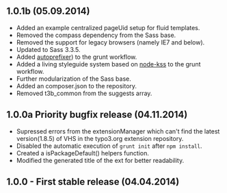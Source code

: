 ## 1.0.1b (05.09.2014)
* Added an example centralized pageUid setup for fluid templates.
* Removed the compass dependency from the Sass base.
* Removed the support for legacy browsers (namely IE7 and below).
* Updated to Sass 3.3.5.
* Added [autoprefixer](https://github.com/ai/autoprefixer)) to the grunt workflow.
* Added a living styleguide system based on [node-kss](https://github.com/hughsk/kss-node) to the grunt workflow.
* Further modularization of the Sass base.
* Added an composer.json to the repository.
* Removed t3b_common from the suggests array.


## 1.0.0a Priority bugfix release (04.11.2014)
* Supressed errors from the extensionManager which can't find the latest version(1.8.5) of VHS in the typo3.org extension repository.
* Disabled the automatic execution of `grunt init` after `npm install`.
* Created a isPackageDefault() helpers function.
* Modified the generated title of the ext for better readability.


## 1.0.0 - First stable release (04.04.2014)
